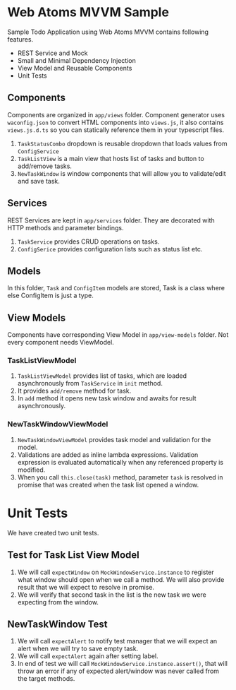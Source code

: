# Web Atoms MVVM Sample
Sample Todo Application using Web Atoms MVVM contains following features.

* REST Service and Mock
* Small and Minimal Dependency Injection 
* View Model and Reusable Components
* Unit Tests

## Components

Components are organized in `app/views` folder. Component generator uses 
`waconfig.json` to convert HTML components into `views.js`, it also contains
`views.js.d.ts` so you can statically reference them in your typescript files.

1. `TaskStatusCombo` dropdown is reusable dropdown that loads values from `ConfigService`
2. `TaskListView` is a main view that hosts list of tasks and button to add/remove tasks.
3. `NewTaskWindow` is window components that will allow you to validate/edit and save task.

## Services

REST Services are kept in `app/services` folder. They are decorated with HTTP methods and
parameter bindings.

1. `TaskService` provides CRUD operations on tasks.
2. `ConfigSerice` provides configuration lists such as status list etc.

## Models

In this folder, `Task` and `ConfigItem` models are stored, Task is a class where else ConfigItem is 
just a type.

## View Models

Components have corresponding View Model in `app/view-models` folder. Not every component needs ViewModel.

### TaskListViewModel

1. `TaskListViewModel` provides list of tasks, which are loaded asynchronously from `TaskService` in `init` method.
2. It provides `add/remove` method for task.
3. In `add` method it opens new task window and awaits for result asynchronously.

### NewTaskWindowViewModel

1. `NewTaskWindowViewModel` provides task model and validation for the model.
2. Validations are added as inline lambda expressions. Validation expression is evaluated automatically when any referenced property is modified.
3. When you call `this.close(task)` method, parameter `task` is resolved in promise that was created when the task list opened a window.

# Unit Tests

We have created two unit tests.

## Test for Task List View Model

1. We will call `expectWindow` on `MockWindowService.instance` to register what window should open when we call a method. We will also provide result that we will expect to resolve in promise.
2. We will verify that second task in the list is the new task we were expecting from the window.

## NewTaskWindow Test

1. We will call `expectAlert` to notify test manager that we will expect
an alert when we will try to save empty task.
2. We will call `expectAlert` again after setting label.
3. In end of test we will call `MockWindowService.instance.assert()`, that will throw an error if any of expected alert/window was never called
from the target methods.



